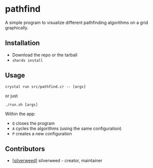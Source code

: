 # pathfind

A simple program to visualize different pathfinding algorithms on a grid graphically.

## Installation

- Download the repo or the tarball  
- `shards install`

## Usage

`crystal run src/pathfind.cr -- [args]`

or just 

`./run.sh [args]`

Within the app:

- `Q` closes the program  
- `A` cycles the algorithms (using the same configuration)  
- `P` creates a new configuration

## Contributors

- [[silverweed]](https://github.com/[silverweed]) silverweed - creator, maintainer
